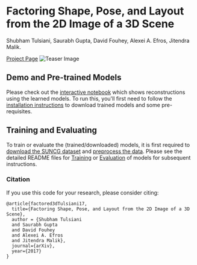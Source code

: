 # Factoring Shape, Pose, and Layout from the 2D Image of a 3D Scene

Shubham Tulsiani, Saurabh Gupta, David Fouhey, Alexei A. Efros, Jitendra Malik.

[Project Page](https://shubhtuls.github.io/factored3d/)
![Teaser Image](https://shubhtuls.github.io/factored3d/resources/images/overview.png)

## Demo and Pre-trained Models

Please check out the [interactive notebook](demo/demo.ipynb) which shows reconstructions using the learned models. To run this, you'll first need to follow the [installation instructions](docs/installation.md) to download trained models and some pre-requisites.

## Training and Evaluating
To train or evaluate the (trained/downloaded) models, it is first required to [download the SUNCG dataset](docs/suncg_data.md) and [preprocess the data](docs/preprocessing.md). Please see the detailed README files for [Training](docs/training.md) or [Evaluation](docs/evaluation.md) of models for subsequent instructions.

### Citation
If you use this code for your research, please consider citing:
```
@article{factored3dTulsiani17,
  title={Factoring Shape, Pose, and Layout from the 2D Image of a 3D Scene},
  author = {Shubham Tulsiani
  and Saurabh Gupta
  and David Fouhey
  and Alexei A. Efros
  and Jitendra Malik},
  journal={arXiv},
  year={2017}
}
```
